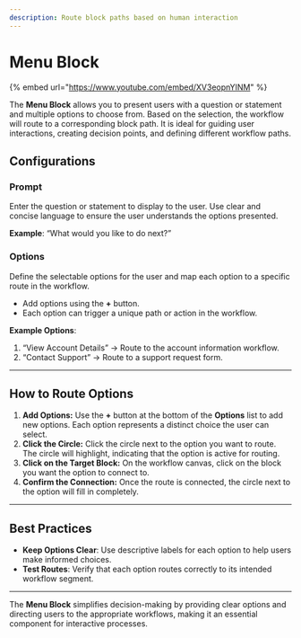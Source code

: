 ```yaml
---
description: Route block paths based on human interaction
---
```


# Menu Block

{% embed url="https://www.youtube.com/embed/XV3eopnYINM" %}

The **Menu Block** allows you to present users with a question or statement and multiple options to choose from. Based on the selection, the workflow will route to a corresponding block path. It is ideal for guiding user interactions, creating decision points, and defining different workflow paths.

## **Configurations**

### **Prompt**

Enter the question or statement to display to the user. Use clear and concise language to ensure the user understands the options presented.

**Example**: “What would you like to do next?”

### **Options**

Define the selectable options for the user and map each option to a specific route in the workflow.

* Add options using the **+** button.
* Each option can trigger a unique path or action in the workflow.

**Example Options**:

1. “View Account Details” → Route to the account information workflow.
2. “Contact Support” → Route to a support request form.

***

## **How to Route Options**

1. **Add Options:** Use the **+** button at the bottom of the **Options** list to add new options. Each option represents a distinct choice the user can select.
2. **Click the Circle:** Click the circle next to the option you want to route. The circle will highlight, indicating that the option is active for routing.
3. **Click on the Target Block:** On the workflow canvas, click on the block you want the option to connect to.
4. **Confirm the Connection:** Once the route is connected, the circle next to the option will fill in completely.

***

## Best Practices

* **Keep Options Clear**: Use descriptive labels for each option to help users make informed choices.
* **Test Routes**: Verify that each option routes correctly to its intended workflow segment.

***

The **Menu Block** simplifies decision-making by providing clear options and directing users to the appropriate workflows, making it an essential component for interactive processes.
